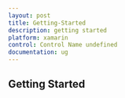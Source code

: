 ```yaml
---
layout: post
title: Getting-Started
description: getting started
platform: xamarin
control: Control Name undefined
documentation: ug
---
```


## Getting Started



